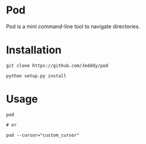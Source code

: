 
Pod
===
Pod is a mini command-line tool to navigate directories.

Installation
===
```
git clone https://github.com/Jedddy/pod

python setup.py install
```

Usage
===
```
pod

# or

pod --cursor="custom_cursor"
```
